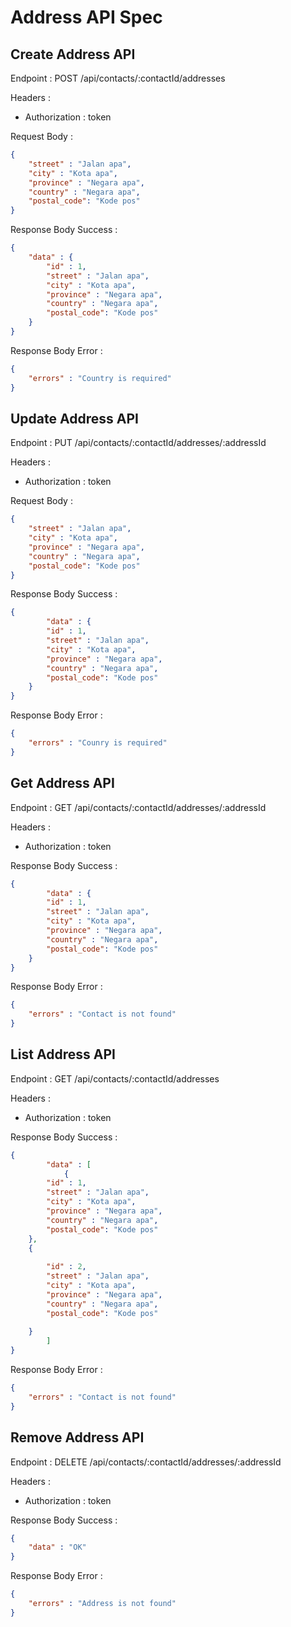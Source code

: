 # Address API Spec

## Create Address API

Endpoint : POST /api/contacts/:contactId/addresses

Headers :
- Authorization : token

Request Body : 

```json
{
    "street" : "Jalan apa",
    "city" : "Kota apa",
    "province" : "Negara apa",
    "country" : "Negara apa",
    "postal_code": "Kode pos"
}
```

Response Body Success :

```json
{
    "data" : {
        "id" : 1,
        "street" : "Jalan apa",
        "city" : "Kota apa",
        "province" : "Negara apa",
        "country" : "Negara apa",
        "postal_code": "Kode pos"
    }
}
```

Response Body Error :

```json
{
    "errors" : "Country is required"
}
```

## Update Address API

Endpoint : PUT /api/contacts/:contactId/addresses/:addressId

Headers :
- Authorization : token

Request Body : 

```json
{
    "street" : "Jalan apa",
    "city" : "Kota apa",
    "province" : "Negara apa",
    "country" : "Negara apa",
    "postal_code": "Kode pos"
}
```

Response Body Success :

```json
{
        "data" : {
        "id" : 1,
        "street" : "Jalan apa",
        "city" : "Kota apa",
        "province" : "Negara apa",
        "country" : "Negara apa",
        "postal_code": "Kode pos"
    }
}
```

Response Body Error :

```json
{
    "errors" : "Counry is required"
}
```

## Get Address API

Endpoint : GET /api/contacts/:contactId/addresses/:addressId

Headers :
- Authorization : token


Response Body Success :

```json
{
        "data" : {
        "id" : 1,
        "street" : "Jalan apa",
        "city" : "Kota apa",
        "province" : "Negara apa",
        "country" : "Negara apa",
        "postal_code": "Kode pos"
    }
}
```

Response Body Error :

```json
{
    "errors" : "Contact is not found"
}
```

## List Address API

Endpoint : GET /api/contacts/:contactId/addresses

Headers :
- Authorization : token

Response Body Success :

```json
{
        "data" : [
            {
        "id" : 1,
        "street" : "Jalan apa",
        "city" : "Kota apa",
        "province" : "Negara apa",
        "country" : "Negara apa",
        "postal_code": "Kode pos"
    },
    {
        
        "id" : 2,
        "street" : "Jalan apa",
        "city" : "Kota apa",
        "province" : "Negara apa",
        "country" : "Negara apa",
        "postal_code": "Kode pos"
    
    }
        ]
}
```

Response Body Error :

```json
{
    "errors" : "Contact is not found"
}
```

## Remove Address API

Endpoint : DELETE /api/contacts/:contactId/addresses/:addressId

Headers :
- Authorization : token


Response Body Success :

```json
{
    "data" : "OK"
}
```

Response Body Error :

```json
{
    "errors" : "Address is not found"
}
```